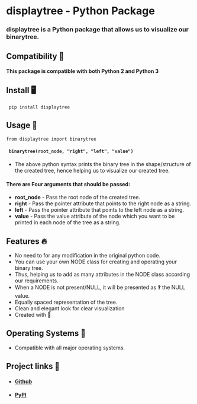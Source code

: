 # **displaytree** - Python Package 

### **displaytree** is a **Python package** that allows us to **visualize our binarytree**.

## Compatibility ​​​🐍​
#### This package is compatible with both **Python 2** and **Python 3**

## Install ​🖥️​
```
 pip install displaytree
```
## Usage ​​📝​
```
from displaytree import binarytree
```
#### ``` binarytree(root_node, "right", "left", "value")```
- The above python syntax prints the binary tree in the shape/structure of the created tree, hence helping us to visualize our created tree.
#### There are **Four arguments** that should be passed: 
- **root_node** - Pass the root node of the created tree.
- **right** - Pass the pointer attribute that points to the right node as a string. 
- **left** - Pass the pointer attribute that points to the left node as a string.
-  **value** - Pass the value attribute of the node which you want to be printed in each node of the tree as a string.

## Features ​​​🔥​
- No need to for any modification in the original python code.
- You can use your own NODE class for creating and operating your binary tree.
- Thus, helping us to add as many attributes in the NODE class according our requirements. 
- When a NODE is not present/NULL, it will be presented as ​​​❓​ the NULL  value.
- Equally spaced representation of the tree.
- Clean and elegant look for clear visualization
- Created with ​​​🧡​

## Operating Systems ​​​💾​
- Compatible with all major operating systems.

## Project links ​​​🔗​
- #### [Github](https://github.com/bprajeeth/displaytree)
- #### [PyPI](https://pypi.org/project/displaytree/)

